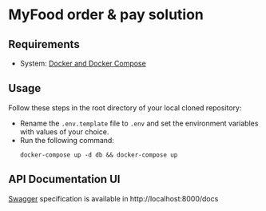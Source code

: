 # MyFood order & pay solution
## Requirements
- System: [Docker and Docker Compose](https://docs.docker.com/compose/install/)
## Usage
Follow these steps in the root directory of your local cloned repository:
- Rename the ```.env.template``` file to ```.env``` and set the environment variables with values of your choice.
- Run the following command:
    ```
    docker-compose up -d db && docker-compose up
    ```
## API Documentation UI
[Swagger](https://swagger.io/tools/swagger-ui/) specification is available in http://localhost:8000/docs
